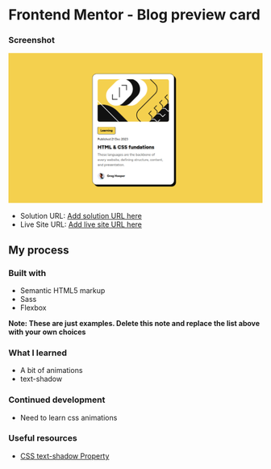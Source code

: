# Frontend Mentor - Blog preview card

### Screenshot

![](./screenshot.png)

- Solution URL: [Add solution URL here](https://your-solution-url.com)
- Live Site URL: [Add live site URL here](https://your-live-site-url.com)

## My process

### Built with

- Semantic HTML5 markup
- Sass
- Flexbox

**Note: These are just examples. Delete this note and replace the list above with your own choices**

### What I learned

- A bit of animations
- text-shadow

### Continued development

- Need to learn css animations

### Useful resources

- [CSS text-shadow Property](https://www.w3schools.com/cssref/css3_pr_text-shadow.php)
